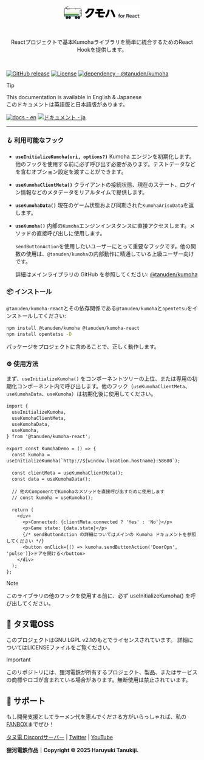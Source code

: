 <p align="center">
<picture>
  <source media="(prefers-color-scheme: dark), (max-height: 50px)" srcset="https://raw.githubusercontent.com/haruyukitanuki/kumoha-react/refs/heads/main/TanudenKumohaReact-LogoWhite.svg">
  <source media="(prefers-color-scheme: light), (max-height: 50px)" srcset="https://raw.githubusercontent.com/haruyukitanuki/kumoha-react/refs/heads/main/TanudenKumohaReact-LogoBlack.svg">
  <img src="https://raw.githubusercontent.com/haruyukitanuki/kumoha-react/refs/heads/main/TanudenKumohaReact-LogoBlack.svg" alt="Tanuden Kumoha Logo" width="40%">
</picture>
</p>
<br>
<p align="center">Reactプロジェクトで基本Kumohaライブラリを簡単に統合するためのReact Hookを提供します。</p>
<br>

[![GitHub release](https://img.shields.io/github/release/haruyukitanuki/kumoha-react?include_prereleases=&sort=semver&color=388270)](https://github.com/haruyukitanuki/kumoha/releases/)
[![License](https://img.shields.io/badge/License-LGPL--2.1-388270)](#license)
[![dependency - @tanuden/kumoha](https://img.shields.io/badge/dependency-%40tanuden%2Fkumoha-CB3837?logo=npm&logoColor=white)](https://www.npmjs.com/package/@tanuden/kumoha)

> [!TIP]
> This documentation is available in English & Japanese<br>
> このドキュメントは英語版と日本語版があります。
> 
> [![docs - en](https://img.shields.io/static/v1?label=docs&message=en&color=397eed)](https://github.com/haruyukitanuki/kumoha/blob/main/README.md) 
> [![ドキュメント - ja](https://img.shields.io/static/v1?label=ドキュメント&message=ja&color=e32b47)](https://github.com/haruyukitanuki/kumoha/blob/main/README-ja.md)

---

### 🪝 利用可能なフック

* **`useInitializeKumoha(uri, options?)`**
  Kumoha エンジンを初期化します。他のフックを使用する前に必ず呼び出す必要があります。テストデータなどを含むオプション設定を渡すことができます。

* **`useKumohaClientMeta()`**
  クライアントの接続状態、現在のステート、ログイン情報などのメタデータをリアルタイムで提供します。

* **`useKumohaData()`**
  現在のゲーム状態および同期された`KumohaArisuData`を返します。

* **`useKumoha()`**
  内部の`Kumoha`エンジンインスタンスに直接アクセスします。メソッドの直接呼び出しに使用します。

  `sendButtonAction`を使用したいユーザーにとって重要なフックです。他の関数の使用は、`@tanuden/kumoha`の内部動作に精通している上級ユーザー向けです。

  詳細はメインライブラリの GitHub を参照してください: [@tanuden/kumoha](https://github.com/haruyukitanuki/kumoha)

### 📦 インストール

`@tanuden/kumoha-react`とその依存関係である`@tanuden/kumoha`と`opentetsu`をインストールしてください:

```bash
npm install @tanuden/kumoha @tanuden/kumoha-react
npn install opentetsu -D
```

パッケージをプロジェクトに含めることで、正しく動作します。

### ⚙️ 使用方法

まず、`useInitializeKumoha()` をコンポーネントツリーの上位、または専用の初期化コンポーネント内で呼び出します。他のフック（`useKumohaClientMeta`、`useKumohaData`、`useKumoha`）は初期化後に使用してください。

```tsx
import {
  useInitializeKumoha,
  useKumohaClientMeta,
  useKumohaData,
  useKumoha,
} from '@tanuden/kumoha-react';

export const KumohaDemo = () => {
  const kumoha = useInitializeKumoha(`http://${window.location.hostname}:58680`);

  const clientMeta = useKumohaClientMeta();
  const data = useKumohaData();

  // 他のComponentでKumohaのメソッドを直接呼び出すために使用します
  // const kumoha = useKumoha();

  return (
    <div>
      <p>Connected: {clientMeta.connected ? 'Yes' : 'No'}</p>
      <p>Game state: {data.state}</p>
      {/* sendButtonAction の詳細についてはメインの Kumoha ドキュメントを参照してください */}
      <button onClick={() => kumoha.sendButtonAction('DoorOpn', 'pulse')}>ドアを開ける</button>
    </div>
  );
};
```

> [!NOTE] 
> このライブラリの他のフックを使用する前に、必ず useInitializeKumoha() を呼び出してください。

## 💾 タヌ電OSS
このプロジェクトはGNU LGPL v2.1のもとでライセンスされています。
詳細についてはLICENSEファイルをご覧ください。

> [!IMPORTANT] 
> このリポジトリには、狸河電鉄が所有するプロジェクト、製品、またはサービスの商標やロゴが含まれている場合があります。無断使用は禁止されています。

## 💝 サポート
もし開発支援としてラーメン代を恵んでくださる方がいらっしゃれば、私の[FANBOX](https://haruyukitanuki.fanbox.cc)までぜひ！

[タヌ電 Discordサーバー](https://go.tanu.ch/タヌ電-discord) | [Twitter](https://go.tanu.ch/twitter) | [YouTube](https://go.tanu.ch/tanutube)

**狸河電鉄作品｜Copyright &copy; 2025 Haruyuki Tanukiji.**